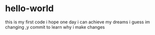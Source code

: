 # hello-world
this is my first code 
i hope one day i can achieve my dreams
i guess im changing ,y commit to learn why i make changes
